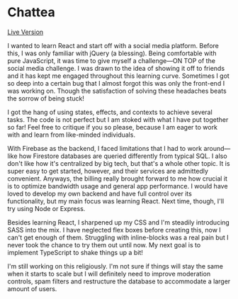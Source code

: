 # Chattea
[Live Version](https://chattea.me/)

I wanted to learn React and start off with a social media platform. Before this, I was only familiar with jQuery (a blessing). Being comfortable with pure JavaScript, it was time to give myself a challenge—ON TOP of the social media challenge. I was drawn to the idea of showing it off to friends and it has kept me engaged throughout this learning curve. Sometimes I got so deep into a certain bug that I almost forgot this was only the front-end I was working on.
Though the satisfaction of solving these headaches beats the sorrow of being stuck!

I got the hang of using states, effects, and contexts to achieve several tasks. The code is not perfect but I am stoked with what I have put together so far! Feel free to critique if you so please, because I am eager to work with and learn from like-minded individuals.

With Firebase as the backend, I faced limitations that I had to work around—like how Firestore databases are queried differently from typical SQL. I also don't like how it's centralized by big tech, but that's a whole other topic. It is super easy to get started, however, and their services are admittedly convenient. Anyways, the billing really brought forward to me how crucial it is to optimize bandwidth usage and general app performance. I would have loved to develop my own backend and have full control over its functionality, but my main focus was learning React. Next time, though, I'll try using Node or Express.

Besides learning React, I sharpened up my CSS and I'm steadily introducing SASS into the mix. I have neglected flex boxes before creating this, now I can't get enough of them. Struggling with inline-blocks was a real pain but I never took the chance to try them out until now. My next goal is to implement TypeScript to shake things up a bit!

I'm still working on this religiously. I'm not sure if things will stay the same when it starts to scale but I will definitely need to improve moderation controls, spam filters and restructure the database to accommodate a larger amount of users.